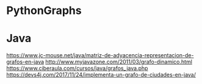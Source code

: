 # PythonGraphs
# Java
https://www.jc-mouse.net/java/matriz-de-adyacencia-representacion-de-grafos-en-java
http://www.myjavazone.com/2011/03/grafo-dinamico.html
https://www.ciberaula.com/cursos/java/grafos_java.php
https://devs4j.com/2017/11/24/implementa-un-grafo-de-ciudades-en-java/
